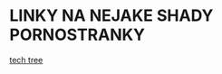 # LINKY NA NEJAKE SHADY PORNOSTRANKY

[tech tree](https://docs.google.com/spreadsheets/d/1YrOJNCSg42M4qrdW6M4-VixxszYXsPnOivRYsxmLwBA/edit#gid=0)
